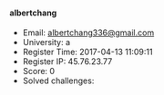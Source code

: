 #### albertchang  

* Email: albertchang336@gmail.com  
* University: a  
* Register Time: 2017-04-13 11:09:11  
* Register IP: 45.76.23.77  
* Score: 0  
* Solved challenges: 
